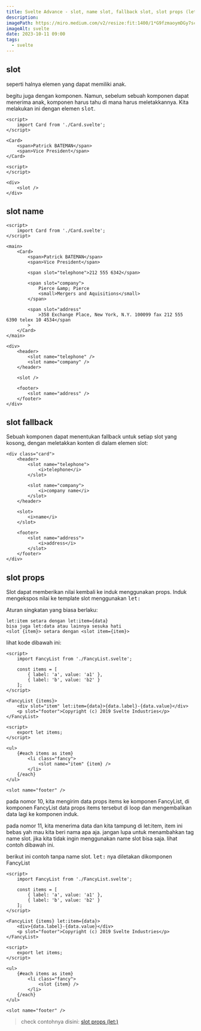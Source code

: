 ```yaml
---
title: Svelte Advance - slot, name slot, fallback slot, slot props (let:)
description:
imagePath: https://miro.medium.com/v2/resize:fit:1400/1*G9fzmaoymDGy7scbkgpC7A.png
imageAlt: svelte
date: 2023-10-11 09:00
tags:
  - svelte
---
```


## slot

seperti halnya elemen yang dapat memiliki anak.

begitu juga dengan komponen. Namun, sebelum sebuah komponen dapat menerima anak, komponen harus tahu di mana harus meletakkannya. Kita melakukan ini dengan elemen <kbd>slot</kbd>.

```svelte title="App.svelte"
<script>
	import Card from './Card.svelte';
</script>

<Card>
	<span>Patrick BATEMAN</span>
	<span>Vice President</span>
</Card>
```

```svelte title="Card.svelte"
<script>
</script>

<div>
	<slot />
</div>
```

## slot name

```svelte title="App.svelte"
<script>
	import Card from './Card.svelte';
</script>

<main>
	<Card>
		<span>Patrick BATEMAN</span>
		<span>Vice President</span>

		<span slot="telephone">212 555 6342</span>

		<span slot="company">
			Pierce &amp; Pierce
			<small>Mergers and Aquisitions</small>
		</span>

		<span slot="address"
			>358 Exchange Place, New York, N.Y. 100099 fax 212 555 6390 telex 10 4534</span
		>
	</Card>
</main>
```

```svelte title="Card.svelte"
<div>
	<header>
		<slot name="telephone" />
		<slot name="company" />
	</header>

	<slot />

	<footer>
		<slot name="address" />
	</footer>
</div>
```

## slot fallback

Sebuah komponen dapat menentukan fallback untuk setiap slot yang kosong, dengan meletakkan konten di dalam elemen slot:

```svelte title="Card.svelte" {3,7,12,17}
<div class="card">
	<header>
		<slot name="telephone">
			<i>telephone</i>
		</slot>

		<slot name="company">
			<i>company name</i>
		</slot>
	</header>

	<slot>
		<i>name</i>
	</slot>

	<footer>
		<slot name="address">
			<i>address</i>
		</slot>
	</footer>
</div>
```

## slot props

Slot dapat memberikan nilai kembali ke induk menggunakan props. Induk mengekspos nilai ke template slot menggunakan <kbd>let:</kbd>

Aturan singkatan yang biasa berlaku:

```svelte
let:item setara dengan let:item={data}
bisa juga let:data atau lainnya sesuka hati
<slot {item}> setara dengan <slot item={item}>
```

lihat kode dibawah ini:

```svelte showLineNumbers title="App.svelte" {9,10}
<script>
	import FancyList from './FancyList.svelte';

	const items = [
		{ label: 'a', value: 'a1' },
		{ label: 'b', value: 'b2' }
	];
</script>

<FancyList {items}>
	<div slot="item" let:item={data}>{data.label}-{data.value}</div>
	<p slot="footer">Copyright (c) 2019 Svelte Industries</p>
</FancyList>
```

```svelte title="FancyList.svelte"
<script>
	export let items;
</script>

<ul>
	{#each items as item}
		<li class="fancy">
			<slot name="item" {item} />
		</li>
	{/each}
</ul>

<slot name="footer" />
```

pada nomor 10, kita mengirim data props items ke komponen FancyList,
di komponen FancyList data props items tersebut di loop dan mengembalikan data lagi ke komponen induk.

pada nomor 11, kita menerima data dan kita tampung di let:item, item ini bebas yah mau kita beri nama apa aja. jangan lupa untuk menambahkan tag name slot. jika kita tidak ingin menggunakan name slot bisa saja. lihat contoh dibawah ini.

berikut ini contoh tanpa name slot. <kbd>let:</kbd> nya diletakan dikomponen FancyList

```svelte showLineNumbers title="App.svelte" {9,10}
<script>
	import FancyList from './FancyList.svelte';

	const items = [
		{ label: 'a', value: 'a1' },
		{ label: 'b', value: 'b2' }
	];
</script>

<FancyList {items} let:item={data}>
	<div>{data.label}-{data.value}</div>
	<p slot="footer">Copyright (c) 2019 Svelte Industries</p>
</FancyList>
```

```svelte title="FancyList.svelte"
<script>
	export let items;
</script>

<ul>
	{#each items as item}
		<li class="fancy">
			<slot {item} />
		</li>
	{/each}
</ul>

<slot name="footer" />
```

<blockquote>
	check contohnya disini:
	<a href="https://svelte.dev/repl/144a82b5947543f0aa8030bbc8e3cec3?version=4.2.8" target="_blank">slot props (let:)</a>
</blockquote>
